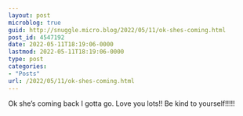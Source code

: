 ```yaml
---
layout: post
microblog: true
guid: http://snuggle.micro.blog/2022/05/11/ok-shes-coming.html
post_id: 4547192
date: 2022-05-11T18:19:06-0000
lastmod: 2022-05-11T18:19:06-0000
type: post
categories:
- "Posts"
url: /2022/05/11/ok-shes-coming.html
---
```

<p>Ok she’s coming back I gotta go. Love you lots!! Be kind to yourself!!!!!</p>
